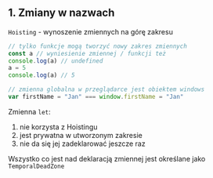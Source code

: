 ## 1. Zmiany w nazwach

`Hoisting` - wynoszenie zmiennych na górę zakresu

```js
// tylko funkcje mogą tworzyć nowy zakres zmiennych
const a // wyniesienie zmiennej / funkcji też
console.log(a) // undefined
a = 5
console.log(a) // 5

// zmienna globalna w przeglądarce jest obiektem windows
var firstName = "Jan" === window.firstName = "Jan"
```

Zmienna `let`:

1. nie korzysta z Hoistingu
2. jest prywatna w utworzonym zakresie
3. nie da się jej zadeklarować jeszcze raz

Wszystko co jest nad deklaracją zmiennej jest określane jako `TemporalDeadZone`
